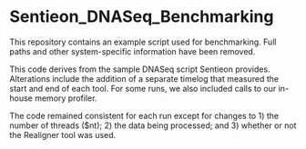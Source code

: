 # Sentieon_DNASeq_Benchmarking

This repository contains an example script used for benchmarking. Full paths and other system-specific information have been removed. 

This code derives from the sample DNASeq script Sentieon provides. Alterations include the addition of a separate timelog that measured the start and end of each tool. For some runs, we also included calls to our in-house memory profiler.

The code remained consistent for each run except for changes to 1) the number of threads ($nt); 2) the data being processed; and 3) whether or not the Realigner tool was used.


